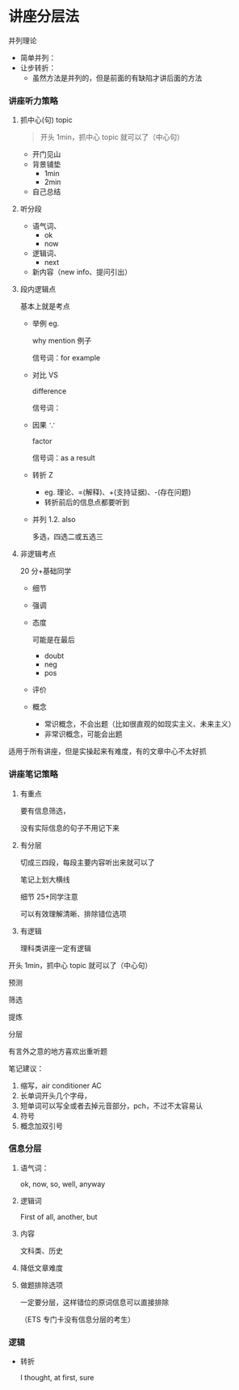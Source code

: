 # 讲座分层法

并列理论

- 简单并列：
- 让步转折：
  - 虽然方法是并列的，但是前面的有缺陷才讲后面的方法

### 讲座听力策略

1. 抓中心(句) topic

   > 开头 1min，抓中心 topic 就可以了（中心句）

   - 开门见山
   - 背景铺垫
     - 1min
     - 2min
   - 自己总结

2. 听分段

   - 语气词、
     - ok
     - now
   - 逻辑词、
     - next
   - 新内容（new info、提问引出）

3. 段内逻辑点

   基本上就是考点

   - 举例 eg.

     why mention 例子

     信号词：for example

   - 对比 VS

     difference

     信号词：

   - 因果 ∵

     factor

     信号词：as a result

   - 转折 Z

     - eg. 理论、=(解释)、+(支持证据)、-(存在问题)
     - 转折前后的信息点都要听到

   - 并列 1.2. also

     多选，四选二或五选三

4. 非逻辑考点

   20 分+基础同学

   - 细节

   - 强调

   - 态度

     可能是在最后

     - doubt
     - neg
     - pos

   - 评价

   - 概念

     - 常识概念，不会出题（比如很直观的如现实主义、未来主义）
     - 非常识概念，可能会出题

适用于所有讲座，但是实操起来有难度，有的文章中心不太好抓

### 讲座笔记策略

1. 有重点

   要有信息筛选，

   没有实际信息的句子不用记下来

2. 有分层

   切成三四段，每段主要内容听出来就可以了

   笔记上划大横线

   细节 25+同学注意

   可以有效理解清晰、排除错位选项

3. 有逻辑

   理科类讲座一定有逻辑

开头 1min，抓中心 topic 就可以了（中心句）

预测

筛选

提炼

分层

有言外之意的地方喜欢出重听题

笔记建议：

1. 缩写，air conditioner AC
2. 长单词开头几个字母，
3. 短单词可以写全或者去掉元音部分，pch，不过不太容易认
4. 符号
5. 概念加双引号

### 信息分层

1. 语气词：

   ok, now, so, well, anyway

2. 逻辑词

   First of all, another, but

3. 内容

   文科类、历史

4. 降低文章难度

5. 做题排除选项

   一定要分层，这样错位的原词信息可以直接排除

   （ETS 专门卡没有信息分层的考生）

### 逻辑

- 转折

  I thought, at first, sure
